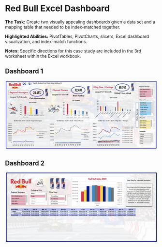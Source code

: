 # Red Bull Excel Dashboard

**The Task:** Create two visually appealing dashboards given a data set and a mapping table that needed to be index-matched together.

**Highlighted Abilities:** PivotTables, PivotCharts, slicers, Excel dashboard visualization, and index-match functions.

**Notes:** Specific directions for this case study are included in the 3rd worksheet within the Excel workbook.


## Dashboard 1
![alt text](https://github.com/asilich123/Resume_Projects/blob/main/EXCEL:DASHBOARD%20-%20Red%20Bull/Dashboard%20Images/Dashboard%201.png?raw=true)

## Dashboard 2
![alt text](https://github.com/asilich123/Resume_Projects/blob/main/EXCEL:DASHBOARD%20-%20Red%20Bull/Dashboard%20Images/Dashboard%202.png?raw=true)
